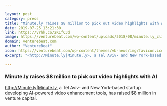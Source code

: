 ```yaml
---

layout: post
category: press
title: "Minute.ly raises $8 million to pick out video highlights with AI"
date: 2019-07-25 13:21:30
link: https://vrhk.co/2K1fC3d
image: https://venturebeat.com/wp-content/uploads/2018/08/minute.ly_clips.png?w=1200&strip=all
domain: venturebeat.com
author: "VentureBeat"
icon: https://venturebeat.com/wp-content/themes/vb-news/img/favicon.ico
excerpt: "<http://Minute.ly|Minute.ly>, a Tel Aviv- and New York-based startup developing AI-powered video enhancement tools, has raised $8 million in venture capital."

---
```


### Minute.ly raises $8 million to pick out video highlights with AI

<http://Minute.ly|Minute.ly>, a Tel Aviv- and New York-based startup developing AI-powered video enhancement tools, has raised $8 million in venture capital.